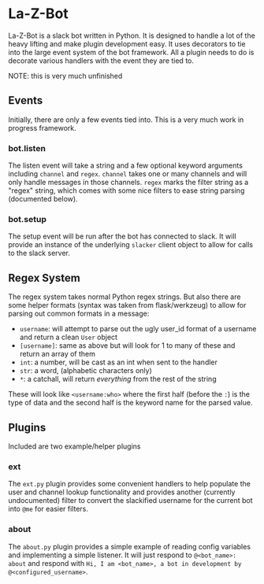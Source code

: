 # La-Z-Bot

La-Z-Bot is a slack bot written in Python.  It is designed to handle a lot of the
heavy lifting and make plugin development easy.  It uses decorators to tie into the
large event system of the bot framework.  All a plugin needs to do is decorate 
various handlers with the event they are tied to.

NOTE: this is very much unfinished

## Events

Initially, there are only a few events tied into.  This is a very much work in
progress framework.

### bot.listen

The listen event will take a string and a few optional keyword arguments including
`channel` and `regex`.  `channel` takes one or many channels and will only handle 
messages in those channels.  `regex` marks the filter string as a "regex" string,
which comes with some nice filters to ease string parsing (documented below).

### bot.setup

The setup event will be run after the bot has connected to slack.  It will provide
an instance of the underlying `slacker` client object to allow for calls to the
slack server.

## Regex System

The regex system takes normal Python regex strings.  But also there are some helper
formats (syntax was taken from flask/werkzeug) to allow for parsing out common 
formats in a message:

* `username`: will attempt to parse out the ugly user_id format of a username and
  return a clean `User` object
* `[username]`: same as above but will look for 1 to many of these and return an
  array of them
* `int`: a number, will be cast as an int when sent to the handler
* `str`: a word, (alphabetic characters only)
* `*`: a catchall, will return *everything* from the rest of the string

These will look like `<username:who>` where the first half (before the `:`) is the
type of data and the second half is the keyword name for the parsed value.

## Plugins

Included are two example/helper plugins

### ext

The `ext.py` plugin provides some convenient handlers to help populate the user and
channel lookup functionality and provides another (currently undocumented) filter
to convert the slackified username for the current bot into `@me` for easier filters.

### about

The `about.py` plugin provides a simple example of reading config variables and
implementing a simple listener.  It will just respond to `@<bot_name>: about` and
respond with `Hi, I am <bot_name>, a bot in development by @<configured_username>`.
